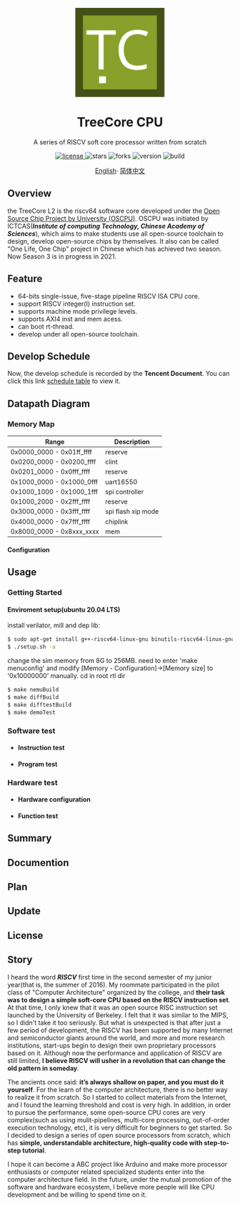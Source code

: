 <p align="center">
    <img width="200px" src="./.images/tree_core_logo.svg" align="center" alt="Tree Core CPU" />
    <h1 align="center">TreeCore CPU</h1>
    <p align="center">A series of RISCV soft core processor written from scratch</p>
</p>
<p align="center">
    <a href="./LICENSE">
        <img alt="license" src="https://img.shields.io/github/license/microdynamics-cpu/tree_core_cpu.svg" />
    </a>
    <img alt="stars" src="https://img.shields.io/github/stars/microdynamics-cpu/tree_core_cpu.svg" />
    <img alt="forks" src="https://img.shields.io/github/forks/microdynamics-cpu/tree_core_cpu.svg" />
    <img alt="version" src="https://img.shields.io/badge/version-1.0.0-FF69B4.svg" />
    <img alt="build" src="https://travis-ci.org/microdynamics-cpu/tree_core_cpu.svg?branch=main" />
</p>

<p align="center">
    <a href="./README.md">English</a>·
    <a href="./README_zh-CN.md">简体中文</a>
</p>

## Overview
the TreeCore L2 is the riscv64 software core developed under the [Open Source Chip Project by University (OSCPU)](https://github.com/OSCPU). OSCPU was initiated by ICTCAS(**_Institute of computing Technology, Chinese Academy of Sciences_**), which aims to make students use all open-source toolchain to design, develop open-source chips by themselves. It also can be called "One Life, One Chip" project in Chinese which has achieved two season. Now Season 3 is in progress in 2021.

## Feature
* 64-bits single-issue, five-stage pipeline RISCV ISA CPU core.
* support RISCV integer(I) instruction set.
* supports machine mode privilege levels.
* supports AXI4 inst and mem acess.
* can boot rt-thread.
* develop under all open-source toolchain.

## Develop Schedule
Now, the develop schedule is recorded by the **Tencent Document**. You can click this link [schedule table](https://docs.qq.com/sheet/DY3lORW5Pa3pLRFpT?newPad=1&newPadType=clone&tab=BB08J2) to view it.

## Datapath Diagram

### Memory Map

| Range                     | Description                                         |
| ------------------------- | --------------------------------------------------- |
| 0x0000_0000 - 0x01ff_ffff | reserve                                             |
| 0x0200_0000 - 0x0200_ffff | clint                                               |
| 0x0201_0000 - 0x0fff_ffff | reserve                                             |
| 0x1000_0000 - 0x1000_0fff | uart16550                                           |
| 0x1000_1000 - 0x1000_1fff | spi controller                                      |
| 0x1000_2000 - 0x2fff_ffff | reserve                                             |
| 0x3000_0000 - 0x3fff_ffff | spi flash xip mode                                  |
| 0x4000_0000 - 0x7fff_ffff | chiplink                                            |
| 0x8000_0000 - 0x8xxx_xxxx | mem                                                 |

#### Configuration

## Usage

### Getting Started
#### Enviroment setup(ubuntu 20.04 LTS)
install verilator, mill and dep lib: 
```bash
$ sudo apt-get install g++-riscv64-linux-gnu binutils-riscv64-linux-gnu
$ ./setup.sh -a
```

change the sim memory from 8G to 256MB. need to enter 'make menuconfig' and modify [Memory - Configuration]->[Memory size] to '0x10000000' manually.
cd in root rtl dir
```bash
$ make nemuBuild
$ make diffBuild
$ make difftestBuild
$ make demoTest
```

### Software test

- #### Instruction test

- #### Program test

### Hardware test

- #### Hardware configuration

- #### Function test

## Summary

## Documention

## Plan

## Update

## License

## Story
I heard the word **_RISCV_** first time in the second semester of my junior year(that is, the summer of 2016). My roommate participated in the pilot class of "Computer Architecture" organized by the college, and **their task was to design a simple soft-core CPU based on the RISCV instruction set**. At that time, I only knew that it was an open source RISC instruction set launched by the University of Berkeley. I felt that it was similar to the MIPS, so I didn't take it too seriously. But what is unexpected is that after just a few period of development, the RISCV has been supported by many Internet and semiconductor giants around the world, and more and more research institutions, start-ups begin to design their own proprietary processors based on it. Although now the performance and application of RISCV are still limited, **I believe RISCV will usher in a revolution that can change the old pattern in someday**. 

The ancients once said: **it’s always shallow on paper, and you must do it yourself**. For the learn of the computer architecture, there is no better way to realize it from scratch. So I started to collect materials from the Internet, and I found the learning threshold and cost is very high. In addition, in order to pursue the performance, some open-source CPU cores are very complex(such as using mulit-pipelines, multi-core processing, out-of-order execution technology, etc), it is very difficult for beginners to get started. So I decided to design a series of open source processors from scratch, which has **simple, understandable architecture, high-quality code with step-to-step tutorial**. 

I hope it can become a ABC project like Arduino and make more processor enthusiasts or computer related specialized students enter into the computer architecture field. In the future, under the mutual promotion of the software and hardware ecosystem, I believe more people will like CPU development and be willing to spend time on it. 
